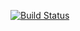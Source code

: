 [![Build Status](https://dev.azure.com/azurearpit/AgileProject/_apis/build/status%2FDevOps251999.gitapp?branchName=main)](https://dev.azure.com/azurearpit/AgileProject/_build/latest?definitionId=3&branchName=main)
